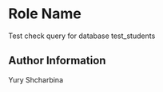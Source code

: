 Role Name
=========

Test check query for database test_students

Author Information
------------------

Yury Shcharbina
